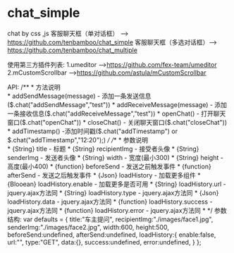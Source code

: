 # chat_simple
chat by css ,js
客服聊天框（单对话框）  --> https://github.com/tenbamboo/chat_simple
客服聊天框（多选对话框）--> https://github.com/tenbamboo/chat_multiple

使用第三方插件列表:
1.umeditor -->https://github.com/fex-team/umeditor
2.mCustomScrollbar  -->https://github.com/astula/mCustomScrollbar


API:
	/**
	 * 方法说明<BR>
	 * addSendMessage(message) - 添加一条发送信息($.chat("addSendMessage","test"))
	 * addReceiveMessage(message) - 添加一条接收信息($.chat("addReceiveMessage","test"))
	 * openChat() - 打开聊天窗口($.chat("openChat"))
	 * closeChat() - 关闭聊天窗口($.chat("closeChat"))
	 * addTimestamp() -添加时间戳($.chat("addTimestamp") or $.chat("addTimestamp","12:20");)
	 */
	/**
	 * 参数说明<BR>
	 * {String} title - 标题
	 * {String} recipientImg - 接受者头像
	 * {String} senderImg - 发送者头像
	 * {String} width - 宽度(最小300)
	 * {String} height - 高度(最小400)
	 * {function} beforeSend - 发送之前触发事件
	 * {function} afterSend - 发送之后触发事件
	 * {Json} loadHistory - 加载更多组件
	 * {Blooean} loadHistory.enable - 加载更多是否可用
	 * {String} loadHistory.url - jquery.ajax方法同
	 * {String} loadHistory.type - jquery.ajax方法同
	 * {Json} loadHistory.data - jquery.ajax方法同
	 * {function} loadHistory.success - jquery.ajax方法同
	 * {function} loadHistory.error - jquery.ajax方法同
	 * 
	 */
	 参数结构:
	 var defaults = {
		title:"车主提问",
		recipientImg:"./images/face1.jpg",
		senderImg:"./images/face2.jpg",
		width:600,
		height:500,
		beforeSend:undefined,
		afterSend:undefined,
		loadHistory:{
			enable:false,
			url:"",
			type:"GET",
			data:{},
			success:undefined,
			error:undefined,
		}
	};





